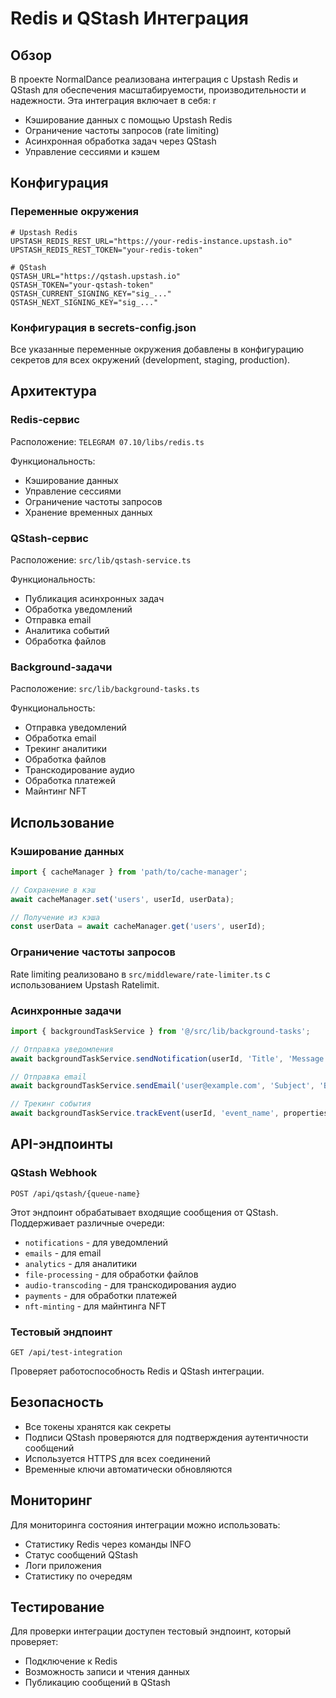 # Redis и QStash Интеграция

## Обзор

В проекте NormalDance реализована интеграция с Upstash Redis и QStash для обеспечения масштабируемости, производительности и надежности. Эта интеграция включает в себя:
r
- Кэширование данных с помощью Upstash Redis
- Ограничение частоты запросов (rate limiting)
- Асинхронная обработка задач через QStash
- Управление сессиями и кэшем

## Конфигурация

### Переменные окружения

```env
# Upstash Redis
UPSTASH_REDIS_REST_URL="https://your-redis-instance.upstash.io"
UPSTASH_REDIS_REST_TOKEN="your-redis-token"

# QStash
QSTASH_URL="https://qstash.upstash.io"
QSTASH_TOKEN="your-qstash-token"
QSTASH_CURRENT_SIGNING_KEY="sig_..."
QSTASH_NEXT_SIGNING_KEY="sig_..."
```

### Конфигурация в secrets-config.json

Все указанные переменные окружения добавлены в конфигурацию секретов для всех окружений (development, staging, production).

## Архитектура

### Redis-сервис

Расположение: `TELEGRAM 07.10/libs/redis.ts`

Функциональность:
- Кэширование данных
- Управление сессиями
- Ограничение частоты запросов
- Хранение временных данных

### QStash-сервис

Расположение: `src/lib/qstash-service.ts`

Функциональность:
- Публикация асинхронных задач
- Обработка уведомлений
- Отправка email
- Аналитика событий
- Обработка файлов

### Background-задачи

Расположение: `src/lib/background-tasks.ts`

Функциональность:
- Отправка уведомлений
- Обработка email
- Трекинг аналитики
- Обработка файлов
- Транскодирование аудио
- Обработка платежей
- Майнтинг NFT

## Использование

### Кэширование данных

```typescript
import { cacheManager } from 'path/to/cache-manager';

// Сохранение в кэш
await cacheManager.set('users', userId, userData);

// Получение из кэша
const userData = await cacheManager.get('users', userId);
```

### Ограничение частоты запросов

Rate limiting реализовано в `src/middleware/rate-limiter.ts` с использованием Upstash Ratelimit.

### Асинхронные задачи

```typescript
import { backgroundTaskService } from '@/src/lib/background-tasks';

// Отправка уведомления
await backgroundTaskService.sendNotification(userId, 'Title', 'Message');

// Отправка email
await backgroundTaskService.sendEmail('user@example.com', 'Subject', 'Body');

// Трекинг события
await backgroundTaskService.trackEvent(userId, 'event_name', properties);
```

## API-эндпоинты

### QStash Webhook

`POST /api/qstash/{queue-name}`

Этот эндпоинт обрабатывает входящие сообщения от QStash. Поддерживает различные очереди:
- `notifications` - для уведомлений
- `emails` - для email
- `analytics` - для аналитики
- `file-processing` - для обработки файлов
- `audio-transcoding` - для транскодирования аудио
- `payments` - для обработки платежей
- `nft-minting` - для майнтинга NFT

### Тестовый эндпоинт

`GET /api/test-integration`

Проверяет работоспособность Redis и QStash интеграции.

## Безопасность

- Все токены хранятся как секреты
- Подписи QStash проверяются для подтверждения аутентичности сообщений
- Используется HTTPS для всех соединений
- Временные ключи автоматически обновляются

## Мониторинг

Для мониторинга состояния интеграции можно использовать:

- Статистику Redis через команды INFO
- Статус сообщений QStash
- Логи приложения
- Статистику по очередям

## Тестирование

Для проверки интеграции доступен тестовый эндпоинт, который проверяет:
- Подключение к Redis
- Возможность записи и чтения данных
- Публикацию сообщений в QStash